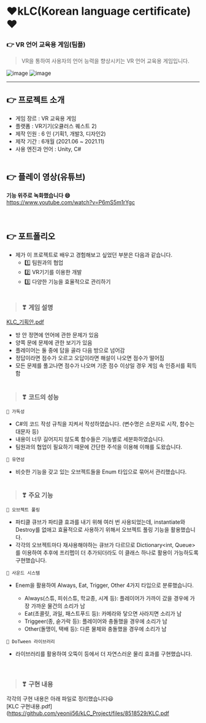 # ❤kLC(Korean language certificate)❤
### 👉 VR 언어 교육용 게임(팀플)
> VR을 통하여 사용자의 언어 능력을 향상시키는 VR 언어 교육용 게임입니다.

![image](https://user-images.githubusercontent.com/90385816/164150583-cbdb35f8-e662-4df1-b5bf-4693eeda3bae.png)
![image](https://user-images.githubusercontent.com/90385816/164150628-9918e78b-0ae0-45c8-a084-c5f1f9601a20.png)

---  

## 👉 프로젝트 소개
  - 게임 장르 : VR 교육용 게임
  - 플랫폼 : VR기기(오큘러스 퀘스트 2)
  - 제작 인원 : 6 인 (기획1, 개발3, 디자인2)
  - 제작 기간 : 6개월 (2021.06 ~ 2021.11)
  - 사용 엔진과 언어 : Unity, C#
<br></br>

## 👉 플레이 영상(유튜브)
   **기능 위주로 녹화했습니다 😄**  
  https://www.youtube.com/watch?v=P6mS5m1rYgc  
<br></br>

## 👉 포트폴리오
- 제가 이 프로젝트로 배우고 경험해보고 싶었던 부분은 다음과 같습니다.  
  - 1️⃣ 팀원과의 협업
  - 2️⃣ VR기기를 이용한 개발 
  - 3️⃣ 다양한 기능을 효율적으로 관리하기
 <br></br>      
 
> ### ❣ 게임 설명
  [KLC_기획안.pdf](https://github.com/yeonii56/kLC_Project/files/8518584/KLC_.pdf)  
 - 방 안 정면에 언어에 관한 문제가 있음
 - 양쪽 문에 문제에 관한 보기가 있음
 - 플레이어는 둘 중에 답을 골라 다음 방으로 넘어감
 - 정답이라면 점수가 오르고 오답이라면 해설이 나오면 점수가 떨어짐
 - 모든 문제를 풀고나면 점수가 나오며 기준 점수 이상일 경우 게임 속 인증서를 획득함
 <br></br>
 
> ### ❣ 코드의 성능  
`💙 가독성`  
  - C#의 코드 작성 규칙을 지켜서 작성하였습니다. (변수명은 소문자로 시작, 함수는 대문자 등)
  - 내용이 너무 길어지지 않도록 함수들은 기능별로 세분화하였습니다. 
  - 팀원과의 협업이 필요하기 때문에 간단한 주석을 이용해 이해를 도왔습니다.    

`💙 유연성`
  - 비슷한 기능을 갖고 있는 오브젝트들을 Enum 타입으로 묶어서 관리했습니다.
 <br></br>
 
> ### ❣ 주요 기능
`💚 오브젝트 풀링` 
  - 파티클 큐브가 파티클 효과를 내기 위해 여러 번 사용되었는데, instantiate와 Destroy를 없애고 효율적으로 사용하기 위해서 오브젝트 풀링 기능을 활용했습니다. 
  - 각각의 오브젝트마다 재샤용해야하는 큐브가 다르므로 Dictionary<int, Queue<GameObject>>를 이용하여 추후에 프리펩이 더 추가되더라도 이 클래스 하나로 활용이 가능하도록 구현했습니다.
  
`💚 사운드 시스템`
  - Enem을 활용하여 Always, Eat, Trigger, Other 4가지 타입으로 분류했습니다. 
  
    -	Always(스튜, 피쉬스튜, 학교종, 시계 등): 플레이어가 가까이 갔을 경우에 가장 가까운 물건의 소리가 남 
    -	Eat(초콜릿, 과일, 패스트푸드 등): 카메라와 닿으면 사라지면 소리가 남
    -	Triggeer(종, 숟가락 등): 플레이어와 충돌했을 경우에 소리가 남
    -	Other(돌맹이, 택배 등): 다른 물체와 충돌했을 경우에 소리가 남

`💚 DoTween 라이브러리`
  - 라이브러리를 활용하여 오뚝이 등에서 더 자연스러운 물리 효과를 구현했습니다.  
  <br></br>
  
> ### ❣ 구현 내용
  각각의 구현 내용은 아래 파일로 정리했습니다😃  
  [KLC 구현내용.pdf](https://github.com/yeonii56/kLC_Project/files/8518529/KLC.pdf

